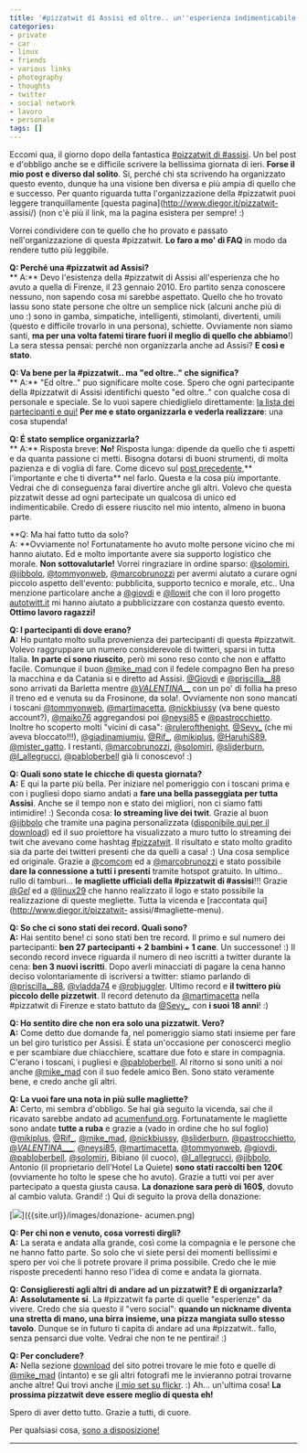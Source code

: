 ```yaml
---
title: '#pizzatwit di Assisi ed oltre.. un''esperienza indimenticabile'
categories:
- private
- car
- linux
- friends
- various links
- photography
- thoughts
- twitter
- social network
- lavoro
- personale
tags: []
---
```

Eccomi qua, il giorno dopo della fantastica [#pizzatwit di
#assisi](http://www.diegor.it/pizzatwit-assisi/). Un bel post e d'obbligo
anche se e difficile scrivere la bellissima giornata di ieri. **Forse il mio
post e diverso dal solito**. Si, perché chi sta scrivendo ha organizzato
questo evento, dunque ha una visione ben diversa e più ampia di quello che e
successo. Per quanto riguarda tutta l'organizzazione della #pizzatwit puoi
leggere tranquillamente [questa pagina](http://www.diegor.it/pizzatwit-
assisi/) (non c'è più il link, ma la pagina esistera per sempre! :)

Vorrei condividere con te quello che ho provato e passato nell'organizzazione
di questa #pizzatwit. **Lo faro a mo' di FAQ** in modo da rendere tutto più
leggibile.

**Q: Perché una #pizzatwit ad Assisi?**  
** A:** Devo l'esistenza della #pizzatwit di Assisi all'esperienza che ho avuto a quella di Firenze, il 23 gennaio 2010. Ero partito senza conoscere nessuno, non sapendo cosa mi sarebbe aspettato. Quello che ho trovato lassu sono state persone che oltre un semplice nick (alcuni anche più di uno :) sono in gamba, simpatiche, intelligenti, stimolanti, divertenti, umili (questo e difficile trovarlo in una persona), schiette. Ovviamente non siamo santi, **ma per una volta fatemi tirare fuori il meglio di quello che abbiamo**!) La sera stessa pensai: perché non organizzarla anche ad Assisi? **E così e stato**.

**Q: Va bene per la #pizzatwit.. ma "ed oltre.." che significa?**  
** A:** "Ed oltre.." puo significare molte cose. Spero che ogni partecipante della #pizzatwit di Assisi identifichi questo "ed oltre.." con qualche cosa di personale e speciale. Se lo vuoi sapere chiediglielo direttamente: [la lista dei partecipanti e qui!](http://twitter.com/diegor/pizzatwit-assisi/members) **Per me e stato organizzarla e vederla realizzare**: una cosa stupenda!

**Q: É stato semplice organizzarla?**  
** A:** Risposta breve: **No!** Risposta lunga: dipende da quello che ti aspetti e da quanta passione ci metti. Bisogna dotarsi di buoni strumenti, di molta pazienza e di voglia di fare. Come dicevo sul [post precedente](http://www.diegor.it/2010/04/15/the-fun-theory-cambiare-in-meglio-divertendosi/),** l'importante e che ti diverta** nel farlo. Questa e la cosa più importante. Vedrai che di conseguenza farai divertire anche gli altri. Volevo che questa pizzatwit desse ad ogni partecipate un qualcosa di unico ed indimenticabile. Credo di essere riuscito nel mio intento, almeno in buona parte.

**Q: Ma hai fatto tutto da solo?  
A: **Ovviamente no! Fortunatamente ho avuto molte persone vicino che mi hanno
aiutato. Ed e molto importante avere sia supporto logistico che morale. **Non
sottovalutarle!** Vorrei ringraziare in ordine sparso:
[@solomiri](http://twitter.com/solomiri),
[@jibbolo](http://twitter.com/jibbolo),
[@tommyonweb](http://twitter.com/tommyonweb),
[@marcobrunozzi](http://twitter.com/marcobrunozzi) per avermi aiutato a curare
ogni piccolo aspetto dell'evento: pubblicita, supporto tecnico e morale, etc..
Una menzione particolare anche a [@giovdi](http://twitter.com/giovdi) e
[@llowit](http://twitter.com/llowit) che con il loro progetto
[autotwitt.it](http://www.autotwitt.it/) mi hanno aiutato a pubblicizzare con
costanza questo evento. **Ottimo lavoro ragazzi!**

**Q: I partecipanti di dove erano?  
A:** Ho puntato molto sulla provenienza dei partecipanti di questa #pizzatwit.
Volevo raggruppare un numero considerevole di twitteri, sparsi in tutta
Italia. **In parte ci sono riuscito**, però mi sono reso conto che non e
affatto facile. Comunque il buon [@mike_mad](http://twitter.com/mike_mad) con
il fedele compagno Ben ha preso la macchina e da Catania si e diretto ad
Assisi. [@Giovdi](http://twitter.com/giovdi) e
[@priscilla__88](http://twitter.com/priscilla__88) sono arrivati da Barletta
mentre [@_VALENTINA___](http://twitter.com/_VALENTINA___) con un po' di follia
ha preso il treno ed e venuta su da Frosinone, da sola!. Ovviamente non sono
mancati i toscani [@tommyonweb](http://twitter.com/tommyonweb),
[@martimacetta](http://twitter.com/martimacetta),
[@nickbiussy](http://twitter.com/nickbiussy) (va bene questo account?),
[@maiko76](http://twitter.com/maiko76) aggregandosi poi
[@neysi85](http://twitter.com/neysi85) e
[@pastrocchietto](http://twitter.com/pastrocchietto). Inoltre ho scoperto
molti "vicini di casa":
[@rulerofthenight](http://twitter.com/rulerofthenight),
[@Sevy_](http://twitter.com/sevy_) (che mi aveva bloccato!!!),
[@giadinamiumiu](http://twitter.com/giadinamiumiu),
[@Rif_](http://twitter.com/Rif_), [@mikiplus](http://twitter.com/mikiplus),
[@HaruhiS89](http://twitter.com/HaruhiS89),
[@mister_gatto](http://twitter.com/mister_gatto). I restanti,
[@marcobrunozzi](http://twitter.com/marcobrunozzi),
[@solomiri](http://twitter.com/solomiri),
[@sliderburn](http://twitter.com/sliderburn),
[@l_allegrucci](http://twitter.com/l_allegrucci),
[@pabloberbell](http://twitter.com/pabloberbell) già li conoscevo! :)

**Q: Quali sono state le chicche di questa giornata?  
A:** E qui la parte più bella. Per iniziare nel pomeriggio con i toscani prima
e con i pugliesi dopo siamo andati a **fare una bella passeggiata per tutta
Assisi**. Anche se il tempo non e stato dei migliori, non ci siamo fatti
intimidire! :) Seconda cosa: **lo streaming live dei twit**. Grazie al buon
[@jibbolo](http://twitter.com/jibbolo) che tramite una pagina personalizzata
([disponibile qui per il download](http://www.diegor.it/download/)) ed il suo
proiettore ha visualizzato a muro tutto lo streaming dei twit che avevano come
hashtag [#pizzatwit](http://search.twitter.com/search?q=pizzatwit). Il
risultato e stato molto gradito sia da parte dei twitteri presenti che da
quelli a casa! :) Una cosa semplice ed originale. Grazie a
[@comcom](http://twitter.com/comcom) ed a
[@marcobrunozzi](http://twitter.com/marcobrunozzi) e stato possibile **dare la
connessione a tutti i presenti** tramite hotspot gratuito. In ultimo.. rullo
di tamburi... **le magliette ufficiali della #pizzatwit di #assisi**!!! Grazie
[@_Gel_](http://twitter.com/_gel_) ed a [@linux29](http://twitter.com/linux29)
che hanno realizzato il logo e stato possibile la realizzazione di queste
megliette. Tutta la vicenda e [raccontata qui](http://www.diegor.it/pizzatwit-
assisi/#magliette-menu).

**Q: So che ci sono stati dei record. Quali sono?  
A:** Hai sentito bene! ci sono stati ben tre record. Il primo e sul numero dei
partecipanti: **ben 27 partecipanti + 2 bambini + 1 cane**. Un successone! :)
Il secondo record invece riguarda il numero di neo iscritti a twitter durante
la cena: **ben 3 nuovi iscritti**. Dopo averli minacciati di pagare la cena
hanno deciso volontariamente di iscriversi a twitter: stiamo parlando di
[@priscilla__88](http://twitter.com/priscilla__88),
[@vladda74](http://twitter.com/vladda74) e
[@robjuggler](http://twitter.com/robjuggler). Ultimo record e **il twittero
più piccolo delle pizzetwit**. Il record detenuto da
[@martimacetta](http://twitter.com/martimacetta) nella #pizzatwit di Firenze e
stato battuto da [@Sevy_](http://twitter.com/sevy_), con **i suoi 18 anni**!
:)

**Q: Ho sentito dire che non era solo una pizzatwit. Vero?  
A:** Come detto due domande fa, nel pomeriggio siamo stati insieme per fare un
bel giro turistico per Assisi. É stata un'occasione per conoscerci meglio e
per scambiare due chiacchiere, scattare due foto e stare in compagnia. C'erano
i toscani, i pugliesi e [@pabloberbell](http://twitter.com/pabloberbell). Al
ritorno si sono uniti a noi anche [@mike_mad](http://twitter.com/mike_mad) con
il suo fedele amico Ben. Sono stato veramente bene, e credo anche gli altri.

**Q: La vuoi fare una nota in più sulle magliette?  
A:** Certo, mi sembra d'obbligo. Se hai già seguito la vicenda, sai che il
ricavato sarebbe andato ad [acumenfund.org](http://www.acumenfund.org).
Fortunatamente le magliette sono andate **tutte a ruba** e grazie a (vado in
ordine che ho sul foglio) @[mikiplus](http://twitter.com/mikiplus),
[@Rif_](http://twitter.com/rif_), [@mike_mad](http://twitter.com/mike_mad),
[@nickbiussy](http://twitter.com/nickbiussy),
[@sliderburn](http://twitter.com/sliderburn),
[@pastrocchietto](http://twitter.com/pastrocchietto),
[@_VALENTINA____](http://twitter.com/_VALENTINA___),
[@neysi85](http://twitter.com/neysi85),
[@martimacetta](http://twitter.com/martimacetta),
[@tommyonweb](http://twitter.com/tommyonweb),
[@giovdi](http://twitter.com/giovdi),
[@pabloberbell](http://twitter.com/pabloberbell),
[@solomiri](http://twitter.com/solomiri), Bibiano (il cuoco),
[@l_allegrucci](http://twitter.com/l_allegrucci),
[@jibbolo](http://twitter.com/jibbolo), Antonio (il proprietario dell'Hotel La
Quiete) **sono stati raccolti ben 120€** (ovviamente ho tolto le spese che ho
avuto). Grazie a tutti voi per aver partecipato a questa giusta causa. **La
donazione sara però di 160$**, dovuto al cambio valuta. Grandi! :) Qui di
seguito la prova della donazione:

[![]({{site.url}}/images/donazione-acumen.png)]({{site.url}}/images/donazione-
acumen.png)

  
**Q: Per chi non e venuto, cosa vorresti dirgli?  
A:** La serata e andata alla grande, così come la compagnia e le persone che
ne hanno fatto parte. So solo che vi siete persi dei momenti bellissimi e
spero per voi che li potrete provare il prima possibile. Credo che le mie
risposte precedenti hanno reso l'idea di come e andata la giornata.

**Q: Consiglieresti agli altri di andare ad un pizzatwit? E di organizzarla?  
A:** **Assolutamente si**. La #pizzatwit fa parte di quelle "esperienze" da
vivere. Credo che sia questo il "vero social": **quando un nickname diventa
una stretta di mano, una birra insieme, una pizza mangiata sullo stesso
tavolo**. Dunque se in futuro ti capita di andare ad una #pizzatwit.. fallo,
senza pensarci due volte. Vedrai che non te ne pentirai! :)

**Q: Per concludere?  
A:** Nella sezione [download](http://www.diegor.it/download/) del sito potrei
trovare le mie foto e quelle di [@mike_mad](http://twitter.com/mike_mad)
(intanto) e se gli altri fotografi me le invieranno potrai trovarne anche
altre! Qui trovi anche [il mio set su
flickr](http://www.flickr.com/photos/diegorusso/sets/72157623926944262/). :)
Ah... un'ultima cosa! **La prossima pizzatwit deve essere meglio di questa
eh!**

Spero di aver detto tutto. Grazie a tutti, di cuore.

Per qualsiasi cosa, [sono a disposizione!](http://www.diegor.it/chi-e-diegor/)

** **

